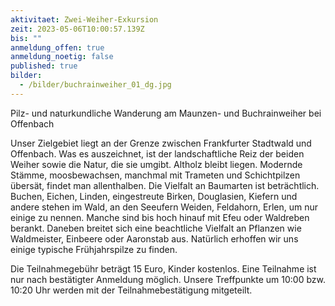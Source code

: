 ```yaml
---
aktivitaet: Zwei-Weiher-Exkursion
zeit: 2023-05-06T10:00:57.139Z
bis: ""
anmeldung_offen: true
anmeldung_noetig: false
published: true
bilder:
  - /bilder/buchrainweiher_01_dg.jpg
---
```

Pilz- und naturkundliche Wanderung am Maunzen- und Buchrainweiher bei Offenbach

Unser Zielgebiet liegt an der Grenze zwischen Frankfurter Stadtwald und Offenbach. Was es auszeichnet, ist der landschaftliche Reiz der beiden Weiher sowie die Natur, die sie umgibt. Altholz bleibt liegen. Modernde Stämme, moosbewachsen, manchmal mit Trameten und Schichtpilzen übersät, findet man allenthalben. Die Vielfalt an Baumarten ist beträchtlich. Buchen, Eichen, Linden, eingestreute Birken, Douglasien, Kiefern und andere stehen im Wald, an den Seeufern Weiden, Feldahorn, Erlen, um nur einige zu nennen. Manche sind bis hoch hinauf mit Efeu oder Waldreben berankt. Daneben breitet sich eine beachtliche Vielfalt an Pflanzen wie Waldmeister, Einbeere oder Aaronstab aus.  Natürlich erhoffen wir uns einige typische Frühjahrspilze zu finden. 

Die Teilnahmegebühr beträgt 15 Euro, Kinder kostenlos. Eine Teilnahme ist nur nach bestätigter Anmeldung möglich. Unsere Treffpunkte um 10:00 bzw. 10:20 Uhr werden mit der Teilnahmebestätigung mitgeteilt.
